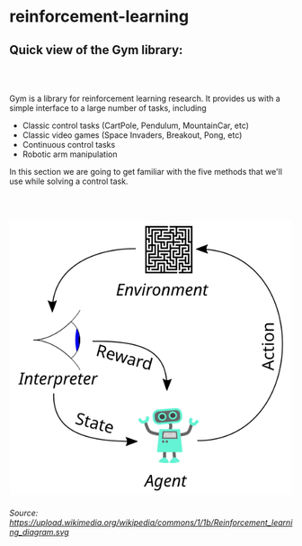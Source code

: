 # reinforcement-learning
## Quick view of the Gym library:
<br/>
<br/>

Gym is a library for reinforcement learning research. It provides us with a simple interface to a large number of tasks, including

- Classic control tasks (CartPole, Pendulum, MountainCar, etc)
- Classic video games (Space Invaders, Breakout, Pong, etc)
- Continuous control tasks
- Robotic arm manipulation

In this section we are going to get familiar with the five methods that we'll use while solving a control
task.


<br/>
<br/>


![title](./img/mdp_diagram.svg)

###### Source: https://upload.wikimedia.org/wikipedia/commons/1/1b/Reinforcement_learning_diagram.svg